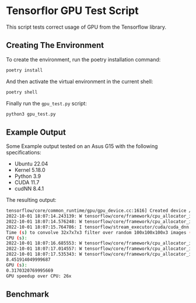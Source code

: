 # Tensorflor GPU Test Script
This script tests correct usage of GPU from the Tensorflow library.

## Creating The Environment
To create the environment, run the poetry installation command:
```bash
poetry install
```
And then activate the virtual environment in the current shell:
```bash
poetry shell
```
Finally run the `gpu_test.py` script:
```bash
python3 gpu_test.py
```

## Example Output
Some Example output tested on an Asus G15 with the following specifications:
- Ubuntu 22.04
- Kernel 5.18.0
- Python 3.9
- CUDA 11.7
- cudNN 8.4.1

The resulting output:
```bash
tensorflow/core/common_runtime/gpu/gpu_device.cc:1616] Created device /job:localhost/replica:0/task:0/device:GPU:0 with 6124 MB memory:  -> device: 0, name: NVIDIA GeForce RTX 3070 Laptop GPU, pci bus id: 0000:01:00.0, compute capability: 8.6
2022-10-01 18:07:14.243139: W tensorflow/core/framework/cpu_allocator_impl.cc:82] Allocation of 2023497728 exceeds 10% of free system memory.
2022-10-01 18:07:14.576248: W tensorflow/core/framework/cpu_allocator_impl.cc:82] Allocation of 2023497728 exceeds 10% of free system memory.
2022-10-01 18:07:15.764786: I tensorflow/stream_executor/cuda/cuda_dnn.cc:384] Loaded cuDNN version 8401
Time (s) to convolve 32x7x7x3 filter over random 100x100x100x3 images (batch x height x width x channel). Sum of ten runs.
CPU (s):
2022-10-01 18:07:16.685553: W tensorflow/core/framework/cpu_allocator_impl.cc:82] Allocation of 2023497728 exceeds 10% of free system memory.
2022-10-01 18:07:17.014557: W tensorflow/core/framework/cpu_allocator_impl.cc:82] Allocation of 2023497728 exceeds 10% of free system memory.
2022-10-01 18:07:17.535343: W tensorflow/core/framework/cpu_allocator_impl.cc:82] Allocation of 2023497728 exceeds 10% of free system memory.
8.451914049999687
GPU (s):
0.3170320769995669
GPU speedup over CPU: 26x

```
## Benchmark
